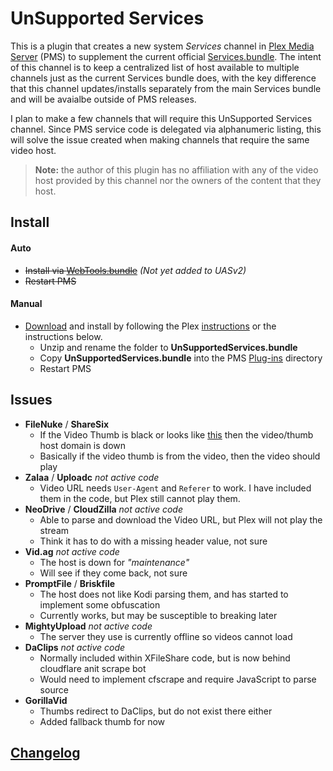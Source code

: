 UnSupported Services
====================

This is a plugin that creates a new system _Services_ channel in [Plex Media Server](https://plex.tv/) (PMS) to supplement the current official [Services.bundle](https://github.com/plexinc-plugins/Services.bundle).  The intent of this channel is to keep a centralized list of host available to multiple channels just as the current Services bundle does, with the key difference that this channel updates/installs separately from the main Services bundle and will be avaialbe outside of PMS releases.

I plan to make a few channels that will require this UnSupported Services channel.  Since PMS service code is delegated via alphanumeric listing, this will solve the issue created when making channels that require the same video host.

> **Note:** the author of this plugin has no affiliation with any of the video host provided by this channel nor the owners of the content that they host.

## Install

#### Auto
- ~~Install via [WebTools.bundle](https://github.com/dagalufh/WebTools.bundle)~~  _(Not yet added to UASv2)_
- ~~Restart PMS~~

#### Manual

- [Download](https://github.com/Twoure/UnSupportedServices.bundle/archive/master.zip) and install by following the Plex [instructions](https://support.plex.tv/hc/en-us/articles/201187656-How-do-I-manually-install-a-channel-) or the instructions below.
  - Unzip and rename the folder to **UnSupportedServices.bundle**
  - Copy **UnSupportedServices.bundle** into the PMS [Plug-ins](https://support.plex.tv/hc/en-us/articles/201106098-How-do-I-find-the-Plug-Ins-folder-) directory
  - Restart PMS

## Issues

- **FileNuke** / **ShareSix**
  - If the Video Thumb is black or looks like [this](http://i.imgur.com/GEKTJP3.png) then the video/thumb host domain is down
  - Basically if the video thumb is from the video, then the video should play
- **Zalaa** / **Uploadc** _not active code_
  - Video URL needs `User-Agent` and `Referer` to work.  I have included them in the code, but Plex still cannot play them.
- **NeoDrive** / **CloudZilla** _not active code_
  - Able to parse and download the Video URL, but Plex will not play the stream
  - Think it has to do with a missing header value, not sure
- **Vid.ag** _not active code_
  - The host is down for _"maintenance"_
  - Will see if they come back, not sure
- **PromptFile** / **Briskfile**
  - The host does not like Kodi parsing them, and has started to implement some obfuscation
  - Currently works, but may be susceptible to breaking later
- **MightyUpload** _not active code_
  - The server they use is currently offline so videos cannot load
- **DaClips** _not active code_
  - Normally included within XFileShare code, but is now behind cloudflare anit scrape bot
  - Would need to implement cfscrape and require JavaScript to parse source
- **GorillaVid**
  - Thumbs redirect to DaClips, but do not exist there either
  - Added fallback thumb for now

## [Changelog](Changelog.md#changelog)

